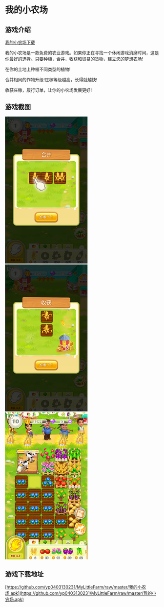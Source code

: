 # 我的小农场

## 游戏介绍
[我的小农场下载](https://github.com/yp0403130231/MyLittleFarm/raw/master/我的小农场.apk)

我的小农场是一款免费的农业游戏。如果你正在寻找一个休闲游戏消磨时间，这是你最好的选择。只要种植，合并，收获和贸易的货物，建立您的梦想农场!

在你的土地上种植不同类型的植物!

合并相同的作物升级!庄稼等级越高，长得就越快!

收获庄稼，履行订单，让你的小农场发展更好!

## 游戏截图
![show1](/img/show1.png) ![show2](/img/show2.png) ![show3](/img/show3.png)

## 游戏下载地址
[https://github.com/yp0403130231/MyLittleFarm/raw/master/我的小农场.apk](https://github.com/yp0403130231/MyLittleFarm/raw/master/我的小农场.apk)